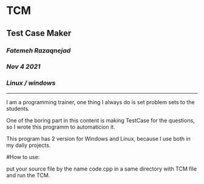 # TCM
Test Case Maker
 ---------
### *Fatemeh Razaqnejad*
### *Nov 4 2021*
### *Linux / windows*

 ---------
I am a programming trainer, one thing I always do is set problem sets to the students.

One of the boring part in this content is making TestCase for the questions, so I wrote this programm to automaticion it.

This program has 2 version for Windows and Linux, because I use both in my daily projects.

#How to use:

put your source file by the name code.cpp in a same directory with TCM file and run the TCM.
